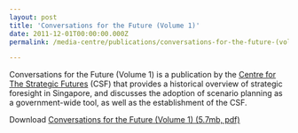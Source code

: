 ```yaml
---
layout: post
title: 'Conversations for the Future (Volume 1)'
date: 2011-12-01T00:00:00.000Z
permalink: /media-centre/publications/conversations-for-the-future-(volume-1)/

---
```



Conversations for the Future (Volume 1) is a publication by the [Centre for The Strategic Futures](https://www.csf.gov.sg) (CSF) that provides a historical overview of strategic foresight in Singapore, and discusses the adoption of scenario planning as a government-wide tool, as well as the establishment of the CSF.

Download [Conversations for the Future (Volume 1) (5.7mb, pdf)](/images/publicationimages/conversations-for-the-future-vol-1.pdf)

